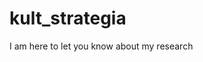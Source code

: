 # kult_strategia
I am here to let you know about my research

<div class="flourish-embed" data-src="visualisation/1070149"></div><script src="https://public.flourish.studio/resources/embed.js"></script>
